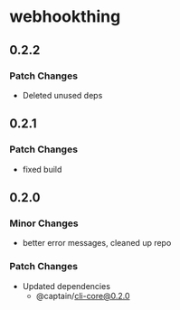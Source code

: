 # webhookthing

## 0.2.2

### Patch Changes

- Deleted unused deps

## 0.2.1

### Patch Changes

- fixed build

## 0.2.0

### Minor Changes

- better error messages, cleaned up repo

### Patch Changes

- Updated dependencies
  - @captain/cli-core@0.2.0
